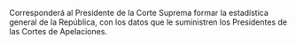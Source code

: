 Corresponderá al Presidente de la Corte Suprema formar la estadística general de la República, con los datos que le suministren los Presidentes de las Cortes de Apelaciones.
